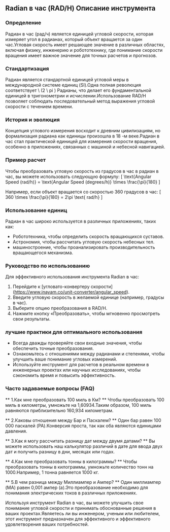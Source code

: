 ## Radian в час (RAD/H) Описание инструмента

### Определение
Радиан в час (рад/ч) является единицей угловой скорости, которая измеряет угол в радианах, который объект вращается за один час.Угловая скорость имеет решающее значение в различных областях, включая физику, инженерию и робототехнику, где понимание скорости вращения имеет важное значение для точных расчетов и прогнозов.

### Стандартизация
Радиан является стандартной единицей угловой меры в международной системе единиц (SI).Одна полная революция соответствует \ (2 \ pi \) Радианы, что делает его фундаментальной единицей в тригонометрии и исчислении.Использование RAD/H позволяет соблюдать последовательный метод выражения угловой скорости с течением времени.

### История и эволюция
Концепция углового измерения восходит к древним цивилизациям, но формализация радиана как единицы произошла в 18 -м веке.Радиан в час стал практической единицей для измерения скорости вращения, особенно в приложениях, связанных с машиной и небесной навигацией.

### Пример расчет
Чтобы преобразовать угловую скорость из градусов в час в радиан в час, вы можете использовать следующую формулу:
\[ \text{Angular Speed (rad/h)} = \text{Angular Speed (degrees/h)} \times \frac{\pi}{180} \]

Например, если объект вращается со скоростью 360 градусов в час:
\[ 360 \times \frac{\pi}{180} = 2\pi \text{ rad/h} \]

### Использование единиц
Радиан в час широко используется в различных приложениях, таких как:
- Робототехника, чтобы определить скорость вращающихся суставов.
- Астрономия, чтобы рассчитать угловую скорость небесных тел.
- машиностроение, чтобы проанализировать производительность вращающегося механизма.

### Руководство по использованию
Для эффективного использования инструмента Radian в час:
1. Перейдите к [угловато-конвертеру скорости] (https://www.inayam.co/unit-converter/angular_speed).
2. Введите угловую скорость в желаемой единице (например, градусы в час).
3. Выберите опцию преобразования в RAD/H.
4. Нажмите кнопку «Преобразовать», чтобы мгновенно просмотреть свои результаты.

### лучшие практики для оптимального использования
- Всегда дважды проверяйте свои входные значения, чтобы обеспечить точные преобразования.
- Ознакомьтесь с отношениями между радианами и степенями, чтобы улучшить ваше понимание угловых измерений.
- Используйте инструмент для расчетов в реальном времени в инженерных проектах или научных исследованиях, чтобы сэкономить время и повысить эффективность.

### Часто задаваемые вопросы (FAQ)

** 1.Как мне преобразовать 100 миль в Км? **
Чтобы преобразовать 100 миль в километры, умножьте на 1,60934.Таким образом, 100 миль равняются приблизительно 160,934 километрам.

** 2.Каковы отношения между Бар и Паскалем? **
Один бар равен 100 000 паскалей (PA).Конверсия проста, так как оба являются единицами давления.

** 3.Как я могу рассчитать разницу дат между двумя датами? **
Вы можете использовать наш калькулятор различий в дате для ввода двух дат и получить разницу в дни, месяцах или годах.

** 4.Как мне преобразовать тонны в килограммы? **
Чтобы преобразовать тонны в килограммы, умножьте количество тонн на 1000.Например, 1 тонна равняется 1000 кг.

** 5.В чем разница между Миллиампер и Ампер? **
Один миллиампер (MA) равен 0,001 ампер (а).Это преобразование необходимо для понимания электрических токов в различных приложениях.

Используя инструмент Radian в час, вы можете улучшить свое понимание угловой скорости и принимать обоснованные решения в ваших проектах.Являетесь ли вы инженером, ученым или любителем, этот инструмент предназначен для эффективного и эффективного удовлетворения ваших потребностей.